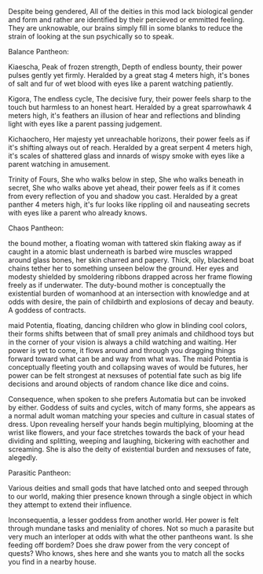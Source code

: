 Despite being gendered, All of the deities in this mod lack biological gender and form and rather are identified by their percieved or emmitted feeling. They are unknowable, our brains simply fill in some blanks to reduce the strain of looking at the sun psychically so to speak.


Balance Pantheon:

Kiaescha, Peak of frozen strength, Depth of endless bounty, their power pulses gently yet firmly. Heralded by a great stag 4 meters high, it's bones of salt and fur of wet blood with eyes like a parent watching patiently.

Kigora, The endless cycle, The decisive fury, their power feels sharp to the touch but harmless to an honest heart. Heralded by a great sparrowhawk 4 meters high, it's feathers an illusion of hear and reflections and blinding light with eyes like a parent passing judgement.

Kichaochero, Her majesty yet unreachable horizons, their power feels as if it's shifting always out of reach. Heralded by a great serpent 4 meters high, it's scales of shattered glass and innards of wispy smoke with eyes like a parent watching in amusement.

Trinity of Fours, She who walks below in step, She who walks beneath in secret, She who walks above yet ahead, their power feels as if it comes from every reflection of you and shadow you cast. Heralded by a great panther 4 meters high, it's fur looks like rippling oil and nauseating secrets with eyes like a parent who already knows.


Chaos Pantheon:

the bound mother, a floating woman with tattered skin flaking away as if caught in a atomic blast underneath is barbed wire muscles wrapped around glass bones, her skin charred and papery. Thick, oily, blackend boat chains tether her to something unseen below the ground. Her eyes and modesty shielded by smoldering ribbons drapped across her frame flowing freely as if underwater. The duty-bound mother is conceptually the existential burden of womanhood at an intersection with knowledge and at odds with desire, the pain of childbirth and explosions of decay and beauty. A goddess of contracts.

maid Potentia, floating, dancing children who glow in blinding cool colors, their forms shifts between that of small prey animals and childhood toys but in the corner of your vision is always a child watching and waiting. Her power is yet to come, it flows around and through you dragging things forward toward what can be and way from what was. The maid Potentia is conceptually fleeting youth and collapsing waves of would be futures, her power can be felt strongest at nexsuses of potential fate such as big life decisions and around objects of random chance like dice and coins.

Consequence, when spoken to she prefers Automatia but can be invoked by either. Goddess of suits and cycles, witch of many forms, she appears as a normal adult woman matching your species and culture in casual states of dress. Upon revealing herself your hands begin multiplying, blooming at the wrist like flowers, and your face stretches towards the back of your head dividing and splitting, weeping and laughing, bickering with eachother and screaming. She is also the deity of existential burden and nexsuses of fate, alegedly.


Parasitic Pantheon:

Various deities and small gods that have latched onto and seeped through to our world, making thier presence known through a single object in which they attempt to extend their influence.

Inconsequentia, a lesser goddess from another world. Her power is felt through mundane tasks and meniality of chores. Not so much a parasite but very much an interloper at odds with what the other pantheons want. Is she feeding off bordem? Does she draw power from the very concept of quests? Who knows, shes here and she wants you to match all the socks you find in a nearby house.
